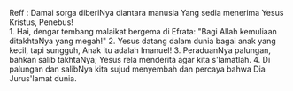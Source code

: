 Reff :
Damai sorga diberiNya diantara manusia
Yang sedia menerima Yesus Kristus, Penebus!
<br>
1.
Hai, dengar tembang malaikat bergema di Efrata:
"Bagi Allah kemuliaan ditakhtaNya yang megah!"
2.
Yesus datang dalam dunia bagai anak yang kecil,
tapi sungguh, Anak itu adalah Imanuel!
3.
PeraduanNya palungan, bahkan salib takhtaNya;
Yesus rela menderita agar kita s'lamatlah.
4.
Di palungan dan salibNya kita sujud menyembah
dan percaya bahwa Dia Jurus'lamat dunia.
